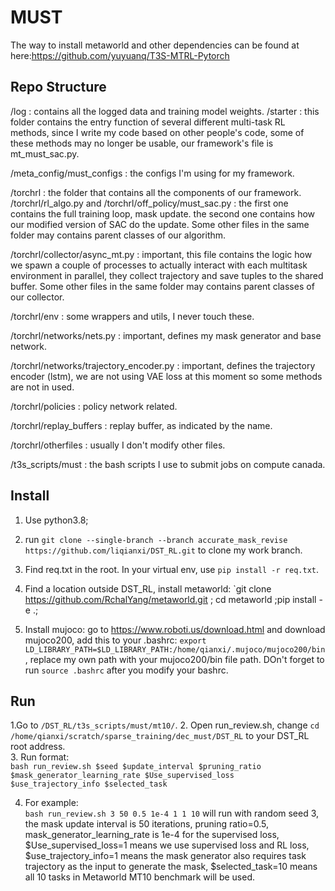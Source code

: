 # MUST


The way to install metaworld and other dependencies can be found at here:https://github.com/yuyuanq/T3S-MTRL-Pytorch  

## Repo Structure

/log : contains all the logged data and training model weights.
/starter : this folder contains the entry function of several different multi-task RL methods, since I write my code based on other people's code, some of these methods may no longer be usable, our framework's file is mt_must_sac.py.

/meta_config/must_configs : the configs I'm using for my framework.

/torchrl : the folder that contains all the components of our framework.
/torchrl/rl_algo.py and /torchrl/off_policy/must_sac.py : the first one contains the full training loop, mask update. the second one contains how our modified version of SAC do the update. Some other files in the same folder may contains parent classes of our algorithm.

/torchrl/collector/async_mt.py : important, this file contains the logic how we spawn a couple of processes to actually interact with each multitask environment in parallel, they collect trajectory and save tuples to the shared buffer. Some other files in the same folder may contains parent classes of our collector.

/torchrl/env : some wrappers and utils, I never touch these.

/torchrl/networks/nets.py : important, defines my mask generator and base network.

/torchrl/networks/trajectory_encoder.py : important, defines the trajectory encoder (lstm), we are not using VAE loss at this moment so some methods are not in used.

/torchrl/policies : policy network related.

/torchrl/replay_buffers : replay buffer, as indicated by the name.

/torchrl/otherfiles : usually I don't modify other files.

/t3s_scripts/must : the bash scripts I use to submit jobs on compute canada.

## Install

1. Use python3.8;  
2. run `git clone --single-branch --branch accurate_mask_revise https://github.com/liqianxi/DST_RL.git` to clone my work branch.  
3. Find req.txt in the root. In your virtual env, use `pip install -r req.txt`.
4. Find a location outside DST_RL, install metaworld:
`git clone https://github.com/RchalYang/metaworld.git ;
cd metaworld ;pip install -e .;

5. Install mujoco: go to https://www.roboti.us/download.html and download mujoco200, add this to your .bashrc: `export LD_LIBRARY_PATH=$LD_LIBRARY_PATH:/home/qianxi/.mujoco/mujoco200/bin`, replace my own path with your mujoco200/bin file path. DOn't forget to run `source .bashrc` after you modify your bashrc.

## Run

1.Go to `/DST_RL/t3s_scripts/must/mt10/`. 
2. Open run_review.sh, change `cd /home/qianxi/scratch/sparse_training/dec_must/DST_RL` to your DST_RL root address.  
3. Run format:  
`bash run_review.sh $seed $update_interval $pruning_ratio $mask_generator_learning_rate $Use_supervised_loss $use_trajectory_info $selected_task`

4. For example:  
`bash run_review.sh 3 50 0.5 1e-4 1 1 10`
will run with random seed 3, the mask update interval is 50 iterations, pruning ratio=0.5, mask_generator_learning_rate is 1e-4 for the supervised loss, $Use_supervised_loss=1 means we use supervised loss and RL loss, $use_trajectory_info=1 means the mask generator also requires task trajectory as the input to generate the mask, $selected_task=10 means all 10 tasks in Metaworld MT10 benchmark will be used.



